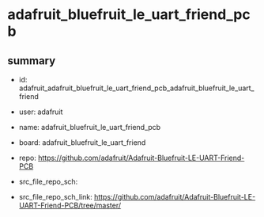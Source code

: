 # adafruit_bluefruit_le_uart_friend_pcb
 
## summary 
* id: adafruit_adafruit_bluefruit_le_uart_friend_pcb_adafruit_bluefruit_le_uart_friend
* user: adafruit
* name: adafruit_bluefruit_le_uart_friend_pcb
* board: adafruit_bluefruit_le_uart_friend
* repo: https://github.com/adafruit/Adafruit-Bluefruit-LE-UART-Friend-PCB



* src_file_repo_sch: 
* src_file_repo_sch_link: https://github.com/adafruit/Adafruit-Bluefruit-LE-UART-Friend-PCB/tree/master/






